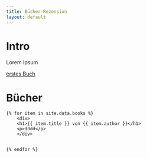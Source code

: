 ```yaml
---
title: Bücher-Rezension
layout: default
---
```

# Intro
Lorem Ipsum

[erstes Buch](books/first.md)

# Bücher
    {% for item in site.data.books %}
        <div>
        <h1>{{ item.title }} von {{ item.author }}</h1>
        <p>dddd</p>
        </div>


    {% endfor %}
